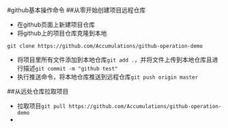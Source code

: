 #github基本操作命令
##从零开始创建项目远程仓库
- 在github页面上新建项目仓库
- 将github上的项目仓库克隆到本地

```
git clone https://github.com/Accumulations/github-operation-demo
```
- 将项目里所有文件添加到本地仓库`git add .`，并将文件上传到本地仓库且进行描述`git commit -m "github test"`
- 执行推送命令，将本地仓库推送到远程仓库`git push origin master`


##从远处仓库拉取项目
- 拉取项目`git pull https://github.com/Accumulations/github-operation-demo`
- 
